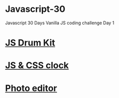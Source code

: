 # Javascript-30
Javascript 30 Days Vanilla JS coding challenge
Day 1
# [JS Drum Kit](https://drum-beats.netlify.app/)
<!-- ![SS](./preview.png) -->
# [JS & CSS clock](https://analogtimeclock.netlify.app/)
# [Photo editor](https://css-variables.netlify.app/)
